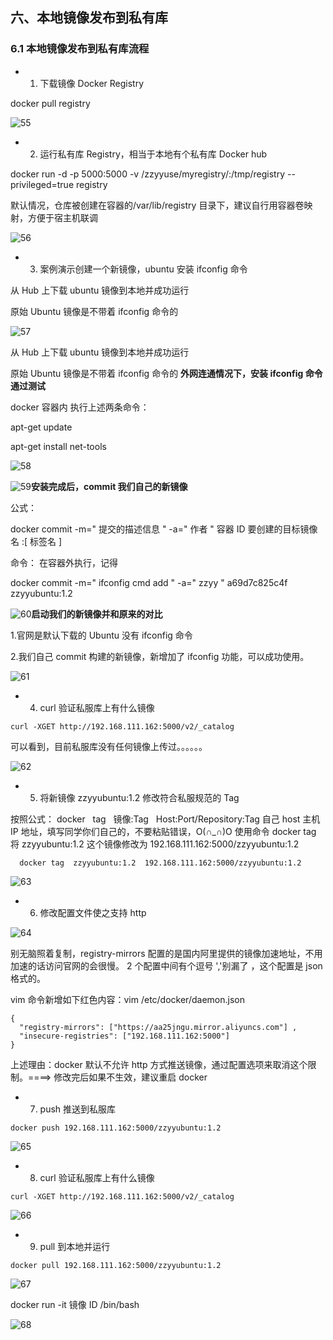 ## 六、本地镜像发布到私有库

### 6.1 本地镜像发布到私有库流程

-   1.  下载镜像 Docker Registry

docker pull registry

![55](https://luojia.work/assets/55-4bbc51b6.png)

-   2.  运行私有库 Registry，相当于本地有个私有库 Docker hub

docker run -d -p 5000:5000 -v /zzyyuse/myregistry/:/tmp/registry --privileged=true registry

默认情况，仓库被创建在容器的/var/lib/registry 目录下，建议自行用容器卷映射，方便于宿主机联调

![56](https://luojia.work/assets/56-1e74d525.png)

-   3.  案例演示创建一个新镜像，ubuntu 安装 ifconfig 命令

从 Hub 上下载 ubuntu 镜像到本地并成功运行

原始 Ubuntu 镜像是不带着 ifconfig 命令的

![57](https://luojia.work/assets/57-a4845e22.png)

从 Hub 上下载 ubuntu 镜像到本地并成功运行

原始 Ubuntu 镜像是不带着 ifconfig 命令的 **外网连通情况下，安装 ifconfig 命令通过测试**

docker 容器内 执行上述两条命令：

apt-get update

apt-get install net-tools

![58](https://luojia.work/assets/58-9036b158.png)

![59](https://luojia.work/assets/59-9a986ba9.png)**安装完成后，commit 我们自己的新镜像**

公式：

docker commit -m=" 提交的描述信息 " -a=" 作者 " 容器 ID 要创建的目标镜像名 :\[ 标签名 \]

命令： 在容器外执行，记得

docker commit -m=" ifconfig cmd add " -a=" zzyy " a69d7c825c4f zzyyubuntu:1.2

![60](https://luojia.work/assets/60-8e35edb9.png)**启动我们的新镜像并和原来的对比**

1.官网是默认下载的 Ubuntu 没有 ifconfig 命令

2.我们自己 commit 构建的新镜像，新增加了 ifconfig 功能，可以成功使用。

![61](https://luojia.work/assets/61-ed5264f0.png)

-   4.  curl 验证私服库上有什么镜像

```
curl -XGET http://192.168.111.162:5000/v2/_catalog
```

可以看到，目前私服库没有任何镜像上传过。。。。。。

![62](https://luojia.work/assets/62-a797c29d.png)

-   5.  将新镜像 zzyyubuntu:1.2 修改符合私服规范的 Tag

按照公式： docker   tag   镜像:Tag   Host:Port/Repository:Tag 自己 host 主机 IP 地址，填写同学你们自己的，不要粘贴错误，O(∩\_∩)O 使用命令 docker tag 将 zzyyubuntu:1.2 这个镜像修改为 192.168.111.162:5000/zzyyubuntu:1.2

```
  docker tag  zzyyubuntu:1.2  192.168.111.162:5000/zzyyubuntu:1.2
```

![63](https://luojia.work/assets/63-e1c8465f.png)

-   6.  修改配置文件使之支持 http

![64](https://luojia.work/assets/64-97d84a4c.png)

别无脑照着复制，registry-mirrors 配置的是国内阿里提供的镜像加速地址，不用加速的话访问官网的会很慢。 2 个配置中间有个逗号 ','别漏了 ，这个配置是 json 格式的。

vim 命令新增如下红色内容：vim /etc/docker/daemon.json

```
{
  "registry-mirrors": ["https://aa25jngu.mirror.aliyuncs.com"] ,
  "insecure-registries": ["192.168.111.162:5000"]
}
```

上述理由：docker 默认不允许 http 方式推送镜像，通过配置选项来取消这个限制。====> 修改完后如果不生效，建议重启 docker

-   7.  push 推送到私服库

```
docker push 192.168.111.162:5000/zzyyubuntu:1.2
```

![65](https://luojia.work/assets/65-0102f97b.png)

-   8.  curl 验证私服库上有什么镜像

```
curl -XGET http://192.168.111.162:5000/v2/_catalog
```

![66](https://luojia.work/assets/66-48ad870f.png)

-   9.  pull 到本地并运行

```
docker pull 192.168.111.162:5000/zzyyubuntu:1.2
```

![67](https://luojia.work/assets/67-b5a088df.png)

docker run -it 镜像 ID /bin/bash

![68](https://luojia.work/assets/68-63352193.png)